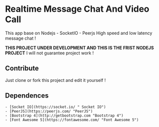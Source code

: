 # Realtime Message Chat And Video Call

This app base on Nodejs - SocketIO - Peerjs
High speed and low latency message chat !

**THIS PROJECT UNDER DEVELOPMENT AND THIS IS THE FRIST NODEJS PROJECT**
I will not guarantee project work !

## Contribute
Just clone or fork this project and edit it yourself !

## Dependences
	- [Socket IO](https://socket.io/ " Socket IO")
	- [PeerJS](https://peerjs.com/ "PeerJS")
	- [Bootstrap 4](http://getbootstrap.com "Bootstrap 4")
	- [Font Awesome 5](https://fontawesome.com/ "Font Awesome 5")
